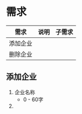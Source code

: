 # 需求

| 需求     | 说明 | 子需求 |
| -------- | ---- | ------ |
| 添加企业 |      |        |
| 删除企业 |      |        |



## 添加企业

1. 企业名称
   * 0 - 60字
2. 